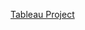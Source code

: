 [Tableau Project](https://public.tableau.com/app/profile/kathryn.visnic/viz/PortolioProject-Dashboard-BritishAirwaysReviews/Dashboard1)
